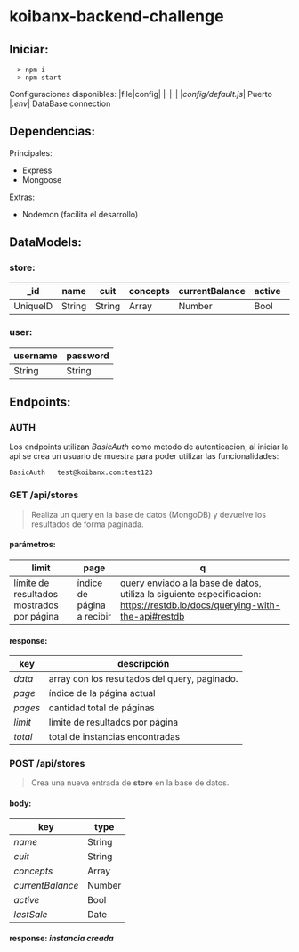 # koibanx-backend-challenge
## Iniciar:
```
  > npm i
  > npm start
```
Configuraciones disponibles:
|file|config|
|-|-|
|*config/default.js*| Puerto
|*.env*| DataBase connection
## Dependencias:
Principales:
- Express
- Mongoose

Extras:
- Nodemon (facilita el desarrollo)
## DataModels:

### store:
|_id|name|cuit|concepts|currentBalance|active|lastSale|
|---|---|---|---|---|---|---|
|UniqueID|String|String|Array|Number|Bool|Date|

### user:
|username|password|
|---|---|
|String|String|
## Endpoints:
### **AUTH**
Los endpoints utilizan _BasicAuth_ como metodo de autenticacion, al iniciar la api se crea un usuario  de muestra para poder utilizar las funcionalidades:
```
BasicAuth	test@koibanx.com:test123
```
### **GET** /api/stores

> Realiza un query en la base de datos (MongoDB) y devuelve los resultados de forma paginada.

#### parámetros:
|limit|page|q|
|-|-|-|
|límite de resultados mostrados por página|índice de página a recibir|query enviado a la base de datos, utiliza la siguiente especificacion: https://restdb.io/docs/querying-with-the-api#restdb|
#### response:

|key|descripción|
|-|-|
|*data*|array con los resultados del query, paginado.|
|*page*|índice de la página actual|
|*pages*|cantidad total de páginas|
|*limit*|límite de resultados por página|
|*total*|total de instancias encontradas|

### **POST** /api/stores

> Crea una nueva entrada de **store** en la base de datos.
#### body:
|key|type|
|-|-|
|*name*|String
|*cuit*|String
|*concepts*|Array
|*currentBalance*|Number
|*active*|Bool
|*lastSale*|Date
#### response: _instancia creada_
